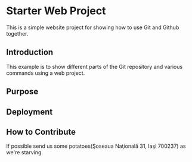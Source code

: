 # Starter Web Project
This is a simple website project for showing how to use Git and Github together.

## Introduction
This example is to show different parts of the Git repository and various commands using a web project.

## Purpose

## Deployment

## How to Contribute
If possible send us some potatoes(Şoseaua Naţională 31, Iaşi 700237) as we're starving.
